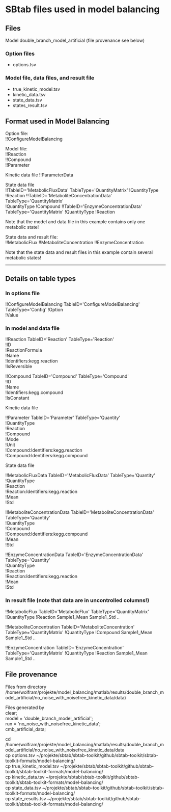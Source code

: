 SBtab files used in model balancing
=======================================

Files 
----------------------------------

Model double_branch_model_artificial (file provenance see below)

### Option files
* options.tsv

### Model file, data files, and result file
* true_kinetic_model.tsv
* kinetic_data.tsv 
* state_data.tsv 
* states_result.tsv 

Format used in Model Balancing
----------------------------------

Option file:  
!!ConfigureModelBalancing

Model file:  
!!Reaction  
!!Compound  
!!Parameter  

Kinetic data file
!!ParameterData  

State data file  
!!TableID='MetabolicFluxData' TableType='QuantityMatrix'
!QuantityType	!Reaction
!!TableID='MetaboliteConcentrationData' TableType='QuantityMatrix'  
!QuantityType	!Compound
!!TableID='EnzymeConcentrationData' TableType='QuantityMatrix'
!QuantityType	!Reaction

Note that the model and data file in this example contains only one metabolic state!

State data and result file:  
!!MetabolicFlux
!!MetaboliteConcentration
!!EnzymeConcentration

Note that the state data and result files in this example contain several metabolic states!

----------------------
Details on table types
----------------------

### In options file

!!ConfigureModelBalancing TableID='ConfigureModelBalancing' TableType='Config'
!Option  
!Value

### In model and data file 

!!Reaction TableID='Reaction' TableType='Reaction'  
!ID  
!ReactionFormula  
!Name  
!Identifiers:kegg.reaction  
!IsReversible

!!Compound TableID='Compound' TableType='Compound'  
!ID  
!Name  
!Identifiers:kegg.compound  
!IsConstant

Kinetic data file

!!Parameter TableID='Parameter' TableType='Quantity'   
!QuantityType  
!Reaction  
!Compound  
!Mode  
!Unit  
!Compound:Identifiers:kegg.reaction  
!Compound:Identifiers:kegg.compound

State data file

!!MetabolicFluxData TableID='MetabolicFluxData' TableType='Quantity'  
!QuantityType  
!Reaction  
!Reaction:Identifiers:kegg.reaction  
!Mean  
!Std

!!MetaboliteConcentrationData TableID='MetaboliteConcentrationData' TableType='Quantity'  
!QuantityType  
!Compound  
!Compound:Identifiers:kegg.compound  
!Mean  
!Std

!!EnzymeConcentrationData TableID='EnzymeConcentrationData' TableType='Quantity'  
!QuantityType  
!Reaction  
!Reaction:Identifiers:kegg.reaction  
!Mean  
!Std

### In result file (note that data are in uncontrolled columns!)

!!MetabolicFlux TableID='MetabolicFlux' TableType='QuantityMatrix'
!QuantityType
!Reaction
Sample1_Mean
Sample1_Std
..

!!MetaboliteConcentration TableID='MetaboliteConcentration' TableType='QuantityMatrix'
!QuantityType
!Compound
Sample1_Mean
Sample1_Std
..

!!EnzymeConcentration TableID='EnzymeConcentration' TableType='QuantityMatrix'
!QuantityType
!Reaction
Sample1_Mean
Sample1_Std
..

File provenance
---------------


Files from directory /home/wolfram/projekte/model_balancing/matlab/results/double_branch_model_artificial/no_noise_with_noisefree_kinetic_data/data)

Files generated by  
clear;  
model = 'double_branch_model_artificial';  
run = 'no_noise_with_noisefree_kinetic_data';  
cmb_artificial_data;

cd /home/wolfram/projekte/model_balancing/matlab/results/double_branch_model_artificial/no_noise_with_noisefree_kinetic_data/data  
cp options.tsv            ~/projekte/sbtab/sbtab-toolkit/github/sbtab-toolkit/sbtab-toolkit-formats/model-balancing/  
cp true_kinetic_model.tsv ~/projekte/sbtab/sbtab-toolkit/github/sbtab-toolkit/sbtab-toolkit-formats/model-balancing/  
cp kinetic_data.tsv       ~/projekte/sbtab/sbtab-toolkit/github/sbtab-toolkit/sbtab-toolkit-formats/model-balancing/  
cp state_data.tsv         ~/projekte/sbtab/sbtab-toolkit/github/sbtab-toolkit/sbtab-toolkit-formats/model-balancing/  
cp state_results.tsv      ~/projekte/sbtab/sbtab-toolkit/github/sbtab-toolkit/sbtab-toolkit-formats/model-balancing/
